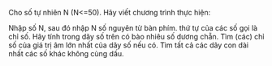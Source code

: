 Cho số tự nhiên N (N<=50). Hãy viết chương trình thực hiện:

Nhập số N, sau đó nhập N số nguyên từ bàn phím. thứ tự của các số gọi là chỉ số.
Hãy tính trong dãy số trên có bào nhiêu số dương chẵn.
Tìm (các) chỉ số của giá trị âm lớn nhất của dãy số nếu có.
Tìm tất cả các dãy con dài nhất các số khác không cùng dấu.